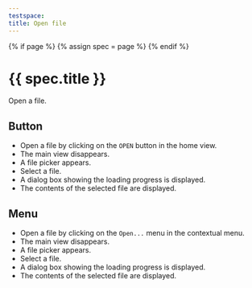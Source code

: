```yaml
---
testspace:
title: Open file
---
```


{% if page %} {% assign spec = page %} {% endif %}

# {{ spec.title }}
Open a file.

## Button
- Open a file by clicking on the `OPEN` button in the home view.
- The main view disappears.
- A file picker appears.
- Select a file.
- A dialog box showing the loading progress is displayed.
- The contents of the selected file are displayed.

## Menu
- Open a file by clicking on the `Open...` menu in the contextual menu.
- The main view disappears.
- A file picker appears.
- Select a file.
- A dialog box showing the loading progress is displayed.
- The contents of the selected file are displayed.